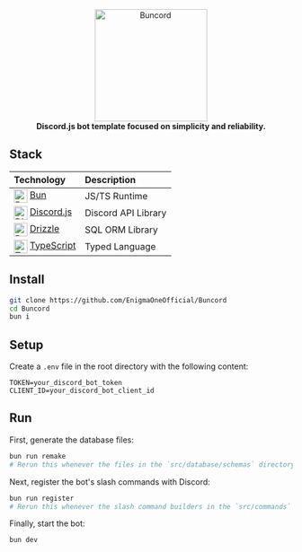 <div align="center">
  <img src="https://raw.githubusercontent.com/EnigmaOneOfficial/Buncord/master/assets/buncord.png" alt="Buncord" width="200" height="200">
  <br>
  <b>Discord.js bot template focused on simplicity and reliability.</b>
</div>

## Stack

| Technology                                                                                                                                                                                     | Description                                                                |
| :--------------------------------------------------------------------------------------------------------------------------------------------------------------------------------------------- | :------------------------------------------------------------------------- |
| <img src="https://bun.sh/logo@2x.png" alt="Bun Logo" width="24" align="center"/> [Bun](https://bun.sh/)                                                                                        | <div style="display: flex; align-items: center;">JS/TS Runtime</div>       |
| <img src="https://discord.js.org/static/logo.svg" alt="Discord.js Logo" width="24" align="center"/> [Discord.js](https://discord.js.org/)                                                      | <div style="display: flex; align-items: center;">Discord API Library</div> |
| <img src="https://avatars.githubusercontent.com/u/108468352?s=200&v=4" alt="Drizzle Logo" width="24" align="center"/> [Drizzle](https://orm.drizzle.team/)                                     | <div style="display: flex; align-items: center;">SQL ORM Library</div>     |
| <img src="https://www.typescriptlang.org/favicon-32x32.png?v=8944a05a8b601855de116c8a56d3b3ae" alt="TypeScript Logo" width="24" align="center"/> [TypeScript](https://www.typescriptlang.org/) | <div style="display: flex; align-items: center;">Typed Language</div>      |

## Install

```bash
git clone https://github.com/EnigmaOneOfficial/Buncord
cd Buncord
bun i
```

## Setup

Create a `.env` file in the root directory with the following content:

```env
TOKEN=your_discord_bot_token
CLIENT_ID=your_discord_bot_client_id
```

## Run

First, generate the database files:

```bash
bun run remake
# Rerun this whenever the files in the `src/database/schemas` directory are changed
```

Next, register the bot's slash commands with Discord:

```bash
bun run register
# Rerun this whenever the slash command builders in the `src/commands` directory are changed
```

Finally, start the bot:

```bash
bun dev
```